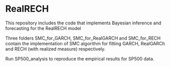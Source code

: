 # RealRECH
This repository includes the code that implements Bayesian inference and forecasting for the RealRECH model

Three folders SMC_for_GARCH, SMC_for_RealGARCH and SMC_for_RECH contain the implementation of SMC algorithm for fitting GARCH, RealGARCh and RECH (with realized measure) respectively.

Run SP500_analysis to reproduce the empirical results for SP500 data.
